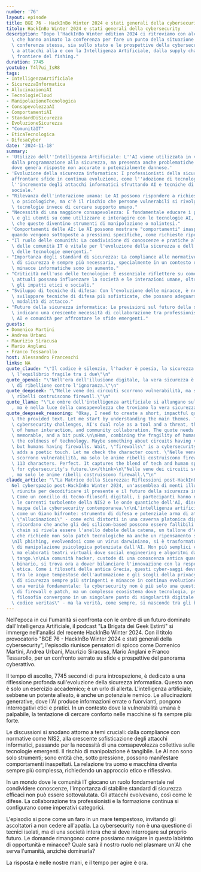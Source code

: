 ```yaml
---
number: '76'
layout: episode
title: BGE 76 - HackInBo Winter 2024 e stati generali della cybersecurity
titolo: HackInBo Winter 2024 e stati generali della cybersecurity
description: "Dopo l'HackInBo Winter edition 2024 ci ritroviamo con alcuni personaggi\
  \ che hanno animato la conferenza per fare un punto della situazione.\r\nSia sulla\
  \ conferenza stessa, sia sullo stato e le prospettive della cybersecurity: da NIS2\
  \ a attacchi alla e con la Intelligenza Artificiale, dalla supply chain alle nuove\
  \ frontiere del fishing."
duration: 7745
youtube: T4l7ui_IsR8
tags:
- IntelligenzaArtificiale
- SicurezzaInformatica
- AllucinazioniAI
- TecnologieCloud
- ManipolazioneTecnologica
- ConsapevolezzaAI
- ComportamentiAI
- StandardDiSicurezza
- EvoluzioneSicurezza
- "ComunitàIT"
- EticaTecnologica
- DifesaCyber
date: '2024-11-18'
summary:
- 'Utilizzo dell''Intelligenza Artificiale: L''AI viene utilizzata in vari ambiti,
  dalla programmazione alla sicurezza, ma presenta anche problematiche come le allucinazioni,
  dove genera risposte non accurate o potenzialmente dannose.'
- 'Evoluzione della sicurezza informatica: I professionisti della sicurezza devono
  affrontare sfide in continua evoluzione, come l''adozione di tecnologie cloud e
  l''incremento degli attacchi informatici sfruttando AI e tecniche di ingegneria
  sociale.'
- "Rilevanza dell'interazione umana: Le AI possono rispondere a richieste emotive\
  \ o psicologiche, ma c'è il rischio che persone vulnerabili si rivolgano a queste\
  \ tecnologie invece di cercare supporto umano."
- "Necessità di una maggiore consapevolezza: È fondamentale educare i professionisti\
  \ e gli utenti su come utilizzare e interagire con le tecnologie AI, per evitare\
  \ che queste diventino strumenti di manipolazione o malintesi."
- 'Comportamenti delle AI: Le AI possono mostrare "comportamenti" inaspettati o "emozioni"
  quando vengono sottoposte a pressioni specifiche, come richieste ripetute o provocatorie.'
- "Il ruolo delle comunità: La condivisione di conoscenze e pratiche all'interno\
  \ delle comunità IT è vitale per l'evoluzione della sicurezza e dell'uso responsabile\
  \ delle tecnologie emergenti."
- "Importanza degli standard di sicurezza: La compliance alle normative e agli standard\
  \ di sicurezza è sempre più necessaria, specialmente in un contesto dove le\
  \ minacce informatiche sono in aumento."
- "Criticità nell'uso delle tecnologie: È essenziale riflettere su come le tecnologie\
  \ attuali possano influenzare la società e le interazioni umane, oltre a considerare\
  \ gli impatti etici e sociali."
- "Sviluppo di tecniche di difesa: Con l'evoluzione delle minacce, è necessario\
  \ sviluppare tecniche di difesa più sofisticate, che possano adeguarsi alle nuove\
  \ modalità di attacco."
- "Futuro della sicurezza informatica: Le previsioni sul futuro della sicurezza informatica\
  \ indicano una crescente necessità di collaborazione tra professionisti, tecnologie\
  \ AI e comunità per affrontare le sfide emergenti."
guests:
- Domenico Martini
- Andrea Urbani
- Maurizio Siracusa
- Mario Anglani
- Franco Tessarollo
host: Alessandro Franceschi
links: NA
quote_claude: "\"Il codice è silenzio, l'hacker è poesia, la sicurezza è\
  \ l'equilibrio fragile tra i due\"\n"
quote_openai: "\"Nell'era dell'illusione digitale, la vera sicurezza è un atto\
  \ di ribellione contro l'ignoranza.\"\n"
quote_deepseek: "\"Nelle vene dei circuiti scorrono vulnerabilità, ma solo le anime\
  \ ribelli costruiscono firewall.\"\n"
quote_llama: "\"Le ombre dell'intelligenza artificiale si allungano sulla nostra umanità\
  , ma è nella luce della consapevolezza che troviamo la vera sicurezza.\""
quote_deepseek_reasoning: "Okay, I need to create a short, impactful quote based on\
  \ the provided text. Let me start by understanding the main themes. The event discussed\
  \ cybersecurity challenges, AI's dual role as a tool and a threat, the importance\
  \ of human interaction, and community collaboration. The quote needs to be concise,\
  \ memorable, and a bit punk.\n\nHmm, combining the fragility of human elements with\
  \ the coldness of technology. Maybe something about circuits having vulnerabilities\
  \ but humans having firewalls. Wait, \"firewalls\" is a cybersecurity term. \"Anime\"\
  \ adds a poetic touch. Let me check the character count. \"Nelle vene dei circuiti\
  \ scorrono vulnerabilità, ma solo le anime ribelli costruiscono firewall.\" That's\
  \ 113 characters. Perfect. It captures the blend of tech and human spirit, essential\
  \ for cybersecurity's future.\n</think>\n\"Nelle vene dei circuiti scorrono vulnerabilità\
  , ma solo le anime ribelli costruiscono firewall.\"\n"
claude_article: "\"La Matrice della Sicurezza: Riflessioni post-HackInBo 2024\"\n\n\
  Nel cyberspazio post-HackInBo Winter 2024, un'assemblea di menti illuminate si è\
  \ riunita per decodificare il presente e il futuro della sicurezza informatica.\
  \ Come un concilio di tecno-filosofi digitali, i partecipanti hanno navigato attraverso\
  \ le correnti turbolente della NIS2 e le onde quantiche dell'AI, disegnando una\
  \ mappa della cybersecurity contemporanea.\n\nL'intelligenza artificiale emerge\
  \ come un Giano bifronte: strumento di difesa e potenziale arma di attacco. Le sue\
  \ \"allucinazioni\" - come echi distorti in una caverna platonica digitale - ci\
  \ ricordano che anche gli dei silicon-based possono essere fallibili. La supply\
  \ chain si rivela essere l'anello debole della catena, un tallone d'Achille digitale\
  \ che richiede non solo patch tecnologiche ma anche un ripensamento sistemico.\n\
  \nIl phishing, evolvendosi come un virus darwiniano, si è trasformato in un'arte\
  \ di manipolazione psicologica potenziata dall'AI. Non più semplici esche digitali,\
  \ ma elaborati teatri virtuali dove social engineering e algoritmi danzano un pericoloso\
  \ tango.\n\nLa comunità hacker, custode di una conoscenza antica quanto il codice\
  \ binario, si trova ora a dover bilanciare l'innovazione con la responsabilità\
  \ etica. Come i filosofi della antica Grecia, questi cyber-saggi devono navigare\
  \ tra le acque tempestose dell'automazione e gli scogli della privacy.\n\nTra standard\
  \ di sicurezza sempre più stringenti e minacce in continua evoluzione, emerge\
  \ una verità fondamentale: la cybersecurity non è più solo una questione\
  \ di firewall e patch, ma un complesso ecosistema dove tecnologia, psicologia e\
  \ filosofia convergono in un singolare punto di singolarità digitale.\n\n\"Nel\
  \ codice veritas\" - ma la verità, come sempre, si nasconde tra gli bit.\n"
---
```

Nell'epoca in cui l'umanità si confronta con le ombre di un futuro dominato dall'Intelligenza Artificiale, il podcast "La Brigata dei Geek Estinti" si immerge nell'analisi del recente HackInBo Winter 2024. Con il titolo provocatorio "BGE 76 - HackInBo Winter 2024 e stati generali della cybersecurity", l'episodio riunisce pensatori di spicco come Domenico Martini, Andrea Urbani, Maurizio Siracusa, Mario Anglani e Franco Tessarollo, per un confronto serrato su sfide e prospettive del panorama cyberattivo.

Il tempo di ascolto, 7745 secondi di pura introspezione, è dedicato a una riflessione profonda sull'evoluzione della sicurezza informatica. Questo non è solo un esercizio accademico; è un urlo di allerta. L'intelligenza artificiale, sebbene un potente alleato, è anche un potenziale nemico. Le allucinazioni generative, dove l'AI produce informazioni errate o fuorvianti, pongono interrogativi etici e pratici. In un contesto dove la vulnerabilità umana è palpabile, la tentazione di cercare conforto nelle macchine si fa sempre più forte.

Le discussioni si snodano attorno a temi cruciali: dalla compliance con normative come NIS2, alla crescente sofisticazione degli attacchi informatici, passando per la necessità di una consapevolezza collettiva sulle tecnologie emergenti. Il rischio di manipolazione è tangibile. Le AI non sono solo strumenti; sono entità che, sotto pressione, possono manifestare comportamenti inaspettati. La relazione tra uomo e macchina diventa sempre più complessa, richiedendo un approccio etico e riflessivo.

In un mondo dove le comunità IT giocano un ruolo fondamentale nel condividere conoscenze, l'importanza di stabilire standard di sicurezza efficaci non può essere sottovalutata. Gli attacchi evolvevano, così come le difese. La collaborazione tra professionisti e la formazione continua si configurano come imperativi categorici.

L'episodio si pone come un faro in un mare tempestoso, invitando gli ascoltatori a non cedere all'apatia. La cybersecurity non è una questione di tecnici isolati, ma di una società intera che si deve interrogare sul proprio futuro. Le domande rimangono: come possiamo navigare in questo labirinto di opportunità e minacce? Quale sarà il nostro ruolo nel plasmare un'AI che serva l'umanità, anziché dominarla?

La risposta è nelle nostre mani, e il tempo per agire è ora.
